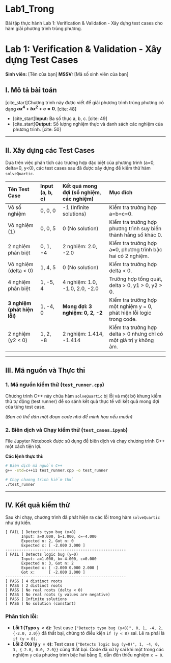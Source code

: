 # Lab1_Trong
Bài tập thực hành Lab 1: Verification &amp; Validation - Xây dựng test cases cho hàm giải phương trình trùng phương.
# Lab 1: Verification & Validation - Xây dựng Test Cases

**Sinh viên:** [Tên của bạn]
**MSSV:** [Mã số sinh viên của bạn]

## I. Mô tả bài toán

[cite_start]Chương trình này được viết để giải phương trình trùng phương có dạng **$ax^4 + bx^2 + c = 0$**. [cite: 48]

* [cite_start]**Input:** Ba số thực a, b, c. [cite: 49]
* [cite_start]**Output:** Số lượng nghiệm thực và danh sách các nghiệm của phương trình. [cite: 50]

---

## II. Xây dựng các Test Cases

Dựa trên việc phân tích các trường hợp đặc biệt của phương trình (a=0, delta=0, y<0), các test cases sau đã được xây dựng để kiểm thử hàm `solveQuartic`.

| Tên Test Case | Input (a, b, c) | Kết quả mong đợi (số nghiệm, các nghiệm) | Mục đích |
| :--- | :--- | :--- | :--- |
| Vô số nghiệm | 0, 0, 0 | -1 (Infinite solutions) | Kiểm tra trường hợp a=b=c=0. |
| Vô nghiệm (1) | 0, 0, 5 | 0 (No solution) | Kiểm tra trường hợp phương trình suy biến thành hằng số khác 0. |
| 2 nghiệm phân biệt | 0, 1, -4 | 2 nghiệm: 2.0, -2.0 | Kiểm tra trường hợp a=0, phương trình bậc hai có 2 nghiệm. |
| Vô nghiệm (delta < 0) | 1, 4, 5 | 0 (No solution) | Kiểm tra trường hợp delta < 0. |
| 4 nghiệm phân biệt | 1, -5, 4 | 4 nghiệm: 1.0, -1.0, 2.0, -2.0 | Trường hợp tổng quát, delta > 0, y1 > 0, y2 > 0. |
| **3 nghiệm (phát hiện lỗi)** | 1, -4, 0 | **Mong đợi: 3 nghiệm: 0, 2, -2** | Kiểm tra trường hợp một nghiệm y = 0, phát hiện lỗi logic trong code. |
| 2 nghiệm (y2 < 0) | 1, 2, -8 | 2 nghiệm: 1.414, -1.414 | Kiểm tra trường hợp delta > 0 nhưng chỉ có một giá trị y không âm. |

---

## III. Mã nguồn và Thực thi

### 1. Mã nguồn kiểm thử (`test_runner.cpp`)

Chương trình C++ này chứa hàm `solveQuartic` bị lỗi và một bộ khung kiểm thử tự động (test runner) để so sánh kết quả thực tế với kết quả mong đợi của từng test case.

*(Bạn có thể dán một đoạn code nhỏ để minh họa nếu muốn)*

### 2. Biên dịch và Chạy kiểm thử (`test_cases.ipynb`)

File Jupyter Notebook được sử dụng để biên dịch và chạy chương trình C++ một cách tiện lợi.

**Các lệnh thực thi:**

```bash
# Biên dịch mã nguồn C++
g++ -std=c++11 test_runner.cpp -o test_runner

# Chạy chương trình kiểm thử
./test_runner
```

---

## IV. Kết quả kiểm thử

Sau khi chạy, chương trình đã phát hiện ra các lỗi trong hàm `solveQuartic` như dự kiến.

```
[ FAIL ] Detects typo bug (y<8)
       Input: a=0.000, b=1.000, c=-4.000
       Expected n: 2, Got n: 0
       Expected x: [ -2.000 2.000 ]
-----------------------------------------------------
[ FAIL ] Detects logic bug (y=0)
       Input: a=1.000, b=-4.000, c=0.000
       Expected n: 3, Got n: 2 
       Expected x: [ -2.000 0.000 2.000 ]
       Got x:      [ -2.000 2.000 ]
-----------------------------------------------------
[ PASS ] 4 distinct roots
[ PASS ] 2 distinct roots
[ PASS ] No real roots (delta < 0)
[ PASS ] No real roots (y values are negative)
[ PASS ] Infinite solutions
[ PASS ] No solution (constant)
```

### Phân tích lỗi:
* **Lỗi 1 (Typo `y < 8`):** Test case `{"Detects typo bug (y<8)", 0, 1, -4, 2, {-2.0, 2.0}}` đã thất bại, chứng tỏ điều kiện `if (y < 8)` sai. Lẽ ra phải là `if (y < 0)`.
* **Lỗi 2 (Xử lý `y = 0`):** Test case `{"Detects logic bug (y=0)", 1, -4, 0, 3, {-2.0, 0.0, 2.0}}` cũng thất bại. Code đã xử lý sai khi một trong các nghiệm `y` của phương trình bậc hai bằng 0, dẫn đến thiếu nghiệm `x = 0`.
